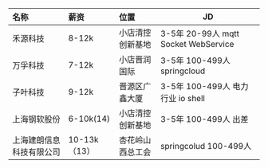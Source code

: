 

| 名称 | 薪资 | 位置 | JD |
| :--- | :--- | :--- | ---- |
| 禾源科技 | 8-12k | 小店清控创新基地 | 3-5年 20-99人 mqtt Socket WebService |
| 万孚科技 | 7-12k | 小店晋润国际 | 3-5年 100-499人 springcloud |
| 子叶科技 | 9-12k | 晋源区广鑫大厦 | 3-5年 100-499人 电力行业 io shell |
| 上海钢软股份 | 6-10k(14) | 小店清控创新基地 | 3-5年 100-499人 出差 |
| 上海建朗信息科技有限公司 | 10-13k（13） | 杏花岭山西总工会 | springcolud 100-499人 |
